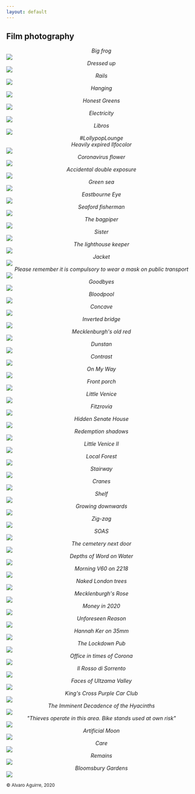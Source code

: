 ```yaml
---
layout: default
---
```


## Film photography

<center class = "photo_title" ><i>Big frog</i></center>
<img class = "photo" src="/photos/bigfrog.jpeg">

<center class = "photo_title" ><i>Dressed up</i></center>
<img class = "photo" src="/photos/dressed.jpeg">

<center class = "photo_title" ><i>Rails</i></center>
<img class = "photo" src="/photos/rails.jpeg">

<center class = "photo_title" ><i>Hanging</i></center>
<img class = "photo" src="/photos/hanging.jpeg">

<center class = "photo_title" ><i>Honest Greens</i></center>
<img class = "photo" src="/photos/honest.jpeg">

<center class = "photo_title" ><i>Electricity</i></center>
<img class = "photo" src="/photos/electric.jpeg">

<center class = "photo_title" ><i>Libros</i></center>
<img class = "photo" src="/photos/libros.jpeg">

<center class = "photo_title" ><i>#LollypopLounge <br> Heavily expired Ilfocolor</i></center>

<img class = "photo" src="https://user-images.githubusercontent.com/29491896/89324612-d9217900-d687-11ea-9ba6-9ccf1992eb95.jpeg">

<center class = "photo_title" ><i>Coronavirus flower</i></center>

<img class = "photo" src="https://user-images.githubusercontent.com/29491896/89324645-e8a0c200-d687-11ea-9bcb-7ee27d6d986d.jpeg">

<center class = "photo_title" ><i>Accidental double exposure</i></center>

<img class = "photo" src="https://user-images.githubusercontent.com/29491896/89324665-ef2f3980-d687-11ea-814b-f874a57359d5.jpeg">

<center class = "photo_title" ><i>Green sea</i></center>

<img class = "photo" src="https://user-images.githubusercontent.com/29491896/89324674-f35b5700-d687-11ea-97a0-8e335b390c1c.jpeg">

<center class = "photo_title" ><i>Eastbourne Eye</i></center>

<img class = "photo" src="https://user-images.githubusercontent.com/29491896/88109036-b9775480-cba1-11ea-90a3-d9bedc2353cf.jpeg">

<center class = "photo_title" ><i>Seaford fisherman</i></center>

<img class = "photo" src="https://user-images.githubusercontent.com/29491896/88109042-bda37200-cba1-11ea-923c-b0a713b0b2a8.jpeg">

<center class = "photo_title" ><i>The bagpiper</i></center>

<img class = "photo" src="https://user-images.githubusercontent.com/29491896/88109053-c09e6280-cba1-11ea-97c6-44656322321d.jpeg">

<center class = "photo_title" ><i>Sister</i></center>

<img class = "photo" src="https://user-images.githubusercontent.com/29491896/88109112-da3faa00-cba1-11ea-934b-e3b6537cf108.jpeg">

<center class = "photo_title" ><i>The lighthouse keeper</i></center>

<img class = "photo" src="https://user-images.githubusercontent.com/29491896/88109110-d7dd5000-cba1-11ea-8937-6b4ce06f9174.jpeg">

<center class = "photo_title" ><i>Jacket</i></center>

<img class = "photo" src="https://user-images.githubusercontent.com/29491896/88109087-cdbb5180-cba1-11ea-9d9a-f19d5410d141.jpeg">

<center class = "photo_title" ><i>Please remember it is compulsory to wear a mask on public transport</i></center>

<img class = "photo" src="https://user-images.githubusercontent.com/29491896/88109119-dca20400-cba1-11ea-82c7-8f51998cc634.jpeg">

<center class = "photo_title" ><i>Goodbyes</i></center>

<img class = "photo" src="https://user-images.githubusercontent.com/29491896/88109126-df045e00-cba1-11ea-9e3c-08d426b016d8.jpeg">

<center class = "photo_title" ><i>Bloodpool</i></center>

<img class = "photo" src="https://user-images.githubusercontent.com/29491896/88109144-e6c40280-cba1-11ea-9fc7-2d4d3da2d0b7.jpeg">

<center class = "photo_title" ><i>Concave</i></center>

<img class = "photo" src="https://user-images.githubusercontent.com/29491896/87431254-463c7400-c5de-11ea-8e07-85fd314e47cc.jpeg">

<center class = "photo_title" ><i>Inverted bridge</i></center>

<img class = "photo" src="https://user-images.githubusercontent.com/29491896/87431274-4ccaeb80-c5de-11ea-965f-525c5a97a7ef.jpeg">

<center class = "photo_title" ><i>Mecklenburgh's old red</i></center>

<img class = "photo" src="https://user-images.githubusercontent.com/29491896/87431296-53f1f980-c5de-11ea-8929-ee6c1058c809.jpeg">

<center class = "photo_title" ><i>Dunstan</i></center>

<img class = "photo" src="https://user-images.githubusercontent.com/29491896/87431307-59e7da80-c5de-11ea-9d99-0202c607ae4d.jpeg">

<center class = "photo_title" ><i>Contrast</i></center>

<img class = "photo" src="https://user-images.githubusercontent.com/29491896/87431312-5bb19e00-c5de-11ea-910e-330c85096f8e.jpeg">

<center class = "photo_title" ><i>On My Way</i></center>

<img class = "photo" src="https://user-images.githubusercontent.com/29491896/85136737-fa451c00-b237-11ea-8fac-533361e4c8bf.jpeg">

<center class = "photo_title" ><i>Front porch</i></center>

<img class = "photo" src="https://user-images.githubusercontent.com/29491896/85136741-fc0edf80-b237-11ea-91b0-cade4d363704.jpeg">

<center class = "photo_title" ><i>Little Venice</i></center>

<img class = "photo" src="https://user-images.githubusercontent.com/29491896/85138276-6a54a180-b23a-11ea-84c9-3b85ed002549.png">

<center class = "photo_title" ><i>Fitzrovia</i></center>

<img class = "photo" src="https://user-images.githubusercontent.com/29491896/85136748-ff09d000-b237-11ea-8faf-5c55f19d3def.jpeg">

<center class = "photo_title" ><i>Hidden Senate House</i></center>

<img class = "photo" src="https://user-images.githubusercontent.com/29491896/85136753-016c2a00-b238-11ea-9125-45d97eaae473.jpeg">

<center class = "photo_title" ><i>Redemption shadows</i></center>

<img class = "photo" src="https://user-images.githubusercontent.com/29491896/85136756-0204c080-b238-11ea-96c1-665297bef016.jpeg">

<center class = "photo_title" ><i>Little Venice II</i></center>

<img class = "photo" src="https://user-images.githubusercontent.com/29491896/85136763-04671a80-b238-11ea-88ec-0352acb5ea30.jpeg">

<center class = "photo_title" ><i>Local Forest</i></center>

<img class = "photo" src="https://user-images.githubusercontent.com/29491896/85138350-82c4bc00-b23a-11ea-85da-742079cbe9f1.png">

<center class = "photo_title" ><i>Stairway</i></center>

<img class = "photo" src="https://user-images.githubusercontent.com/29491896/85136866-32e4f580-b238-11ea-8dea-a77ea0839100.jpeg">

<center class = "photo_title" ><i>Cranes</i></center>

<img class = "photo" src="https://user-images.githubusercontent.com/29491896/85136875-37a9a980-b238-11ea-9f31-740ff3840727.jpeg">

<center class = "photo_title" ><i>Shelf</i></center>

<img class = "photo" src="https://user-images.githubusercontent.com/29491896/85136905-455f2f00-b238-11ea-830c-da6bb40a166f.jpeg">

<center class = "photo_title" ><i>Growing downwards</i></center>

<img class = "photo" src="https://user-images.githubusercontent.com/29491896/85136943-5740d200-b238-11ea-882e-bde92197fa38.jpeg">

<center class = "photo_title" ><i>Zig-zag</i></center>

<img class = "photo" src="https://user-images.githubusercontent.com/29491896/85199122-1e126b80-b2e5-11ea-8936-331636d94a00.jpeg">

<center class = "photo_title" ><i>SOAS</i></center>

<img class = "photo" src="https://user-images.githubusercontent.com/29491896/85199125-210d5c00-b2e5-11ea-945e-ba5762bf1234.jpeg">

<center class = "photo_title" ><i>The cemetery next door</i></center>

<img class = "photo" src="https://user-images.githubusercontent.com/29491896/85199132-24a0e300-b2e5-11ea-871e-352db737864b.jpeg">

<center class = "photo_title" ><i>Depths of Word on Water</i></center>

<img class = "photo" src="https://user-images.githubusercontent.com/29491896/85199160-5ade6280-b2e5-11ea-9c5d-2a054dca33bb.jpeg">

<center class = "photo_title" ><i>Morning V60 on 2218</i></center>

<img class = "photo" src="https://user-images.githubusercontent.com/29491896/84328959-5beff100-ab7b-11ea-8cc6-ef165532694d.JPG">

<center class = "photo_title" ><i>Naked London trees</i></center>

<img class = "photo" src="https://user-images.githubusercontent.com/29491896/84372582-3c84b280-abd3-11ea-8eb5-da25ca8199ac.jpeg">

<center class = "photo_title" ><i>Mecklenburgh's Rose</i></center>

<img class = "photo" src="https://user-images.githubusercontent.com/29491896/84328944-509cc580-ab7b-11ea-9e66-580dae87aa1d.JPG">

<center class = "photo_title" ><i>Money in 2020</i></center>

<img class = "photo" src="https://user-images.githubusercontent.com/29491896/84372720-73f35f00-abd3-11ea-8dc3-5a7206149c71.jpeg">

<center class = "photo_title" ><i>Unforeseen Reason</i></center>

<img class = "photo" src="https://user-images.githubusercontent.com/29491896/84328977-67431c80-ab7b-11ea-9f9a-d6ade01f9e2c.JPG">

<center class = "photo_title" ><i>Hannah Ker on 35mm</i></center>

<img class = "photo" src="https://user-images.githubusercontent.com/29491896/84329008-74f8a200-ab7b-11ea-8afc-b22f61f55327.JPG">

<center class = "photo_title" ><i>The Lockdown Pub</i></center>

<img class = "photo" src="https://user-images.githubusercontent.com/29491896/84328969-64482c00-ab7b-11ea-94ca-4e0817576513.JPG">

<center class = "photo_title" ><i>Office in times of Corona</i></center>

<img class = "photo" src="https://user-images.githubusercontent.com/29491896/84328963-60b4a500-ab7b-11ea-8069-a1a43a7802d0.JPG">

<center class = "photo_title" ><i>Il Rosso di Sorrento</i></center>

<img class = "photo" src="https://user-images.githubusercontent.com/29491896/84329034-80e46400-ab7b-11ea-84da-abd4e0afbc94.jpeg">

<center class = "photo_title" ><i>Faces of Ultzama Valley</i></center>

<img class = "photo" src="https://user-images.githubusercontent.com/29491896/84329041-85108180-ab7b-11ea-8225-7ea15b5b0f6b.jpeg">

<center class = "photo_title" ><i>King's Cross Purple Car Club</i></center>

<img class = "photo" src="https://user-images.githubusercontent.com/29491896/84329089-a1acb980-ab7b-11ea-9424-e422063d7799.jpeg">

<center class = "photo_title" ><i>The Imminent Decadence of the Hyacinths</i></center>

<img class = "photo" src="https://user-images.githubusercontent.com/29491896/84328966-6316ff00-ab7b-11ea-939c-a12ac18f6430.JPG">

<center class = "photo_title" ><i>"Thieves operate in this area. Bike stands used at own risk"</i></center>

<img class = "photo" src="https://user-images.githubusercontent.com/29491896/84372681-6342e900-abd3-11ea-9a4f-1d98eeafda57.jpeg">

<center class = "photo_title" ><i>Artificial Moon</i></center>

<img class = "photo" src="https://user-images.githubusercontent.com/29491896/84328989-6c07d080-ab7b-11ea-99ed-3f6c71c5208c.JPG">

<center class = "photo_title" ><i>Care</i></center>

<img class = "photo" src="https://user-images.githubusercontent.com/29491896/84372616-48707480-abd3-11ea-9ff4-dc845eadc612.jpeg">

<center class = "photo_title" ><i>Remains</i></center>

<img class = "photo" src="https://user-images.githubusercontent.com/29491896/84372526-25de5b80-abd3-11ea-9f19-17201bfb8d53.jpeg">

<center class = "photo_title" ><i>Bloomsbury Gardens</i></center>

<img class = "photo" src="https://user-images.githubusercontent.com/29491896/84328971-65795900-ab7b-11ea-8064-721378c435a4.JPG">

<sup>© Alvaro Aguirre, 2020</sup>
